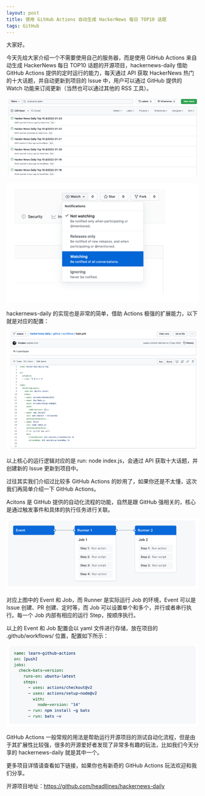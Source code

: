 ```yaml
---
layout: post
title: 使用 GitHub Actions 自动生成 HackerNews 每日 TOP10 话题
tags: GitHub
---
```


大家好。

今天先给大家介绍一个不需要使用自己的服务器，而是使用 GitHub Actions 来自动生成 HackerNews 每日 TOP10 话题的开源项目，hackernews-daily 借助 GitHub Actions 提供的定时运行的能力，每天通过 API 获取 HackerNews 热门的十大话题，并自动更新到项目的 Issue 中，用户可以通过 GitHub 提供的 Watch 功能来订阅更新（当然也可以通过其他的 RSS 工具）。

![image-20220123123107200](https://raw.githubusercontent.com/ZhuPeng/pic/master/images/compress_image-20220123123107200.png)

![image-20220123123204045](https://raw.githubusercontent.com/ZhuPeng/pic/master/images/compress_image-20220123123204045.png)

hackernews-daily 的实现也是非常的简单，借助 Actions 极强的扩展能力，以下就是对应的配置：

![image-20220123123329109](https://raw.githubusercontent.com/ZhuPeng/pic/master/images/compress_image-20220123123329109.png)

以上核心的运行逻辑对应的是 run: node index.js，会通过 API 获取十大话题，并创建新的 Issue 更新到项目中。

过往其实我们介绍过比较多 GitHub Actions 的妙用了，如果你还是不太懂，这次我们再简单介绍一下 GitHub Actions。

Acitons 是 GitHub 提供的自动化流程的功能，自然是跟 GitHub 强相关的，核心是通过触发事件和具体的执行任务进行关联。

![image-20220123124106571](https://raw.githubusercontent.com/ZhuPeng/pic/master/images/compress_image-20220123124106571.png)

对应上图中的 Event 和 Job，而 Runner 是实际运行 Job 的环境，Event 可以是 Issue 创建、PR 创建、定时等，而 Job 可以设置单个和多个，并行或者串行执行。每一个 Job 内部有相应的运行 Step，按顺序执行。

以上的 Event 和 Job 配置会以 yaml 文件进行存储，放在项目的 .github/workflows/ 位置，配置如下所示：

![image-20220123124520417](https://raw.githubusercontent.com/ZhuPeng/pic/master/images/compress_image-20220123124520417.png)

GitHub Actions 一般常规的用法是帮助运行开源项目的测试自动化流程，但是由于其扩展性比较强，很多的开源爱好者发现了非常多有趣的玩法，比如我们今天分享的 hackernews-daily 就是其中一个。

更多项目详情请查看如下链接，如果你也有新奇的 GitHub Actions 玩法欢迎和我们分享。

开源项目地址：https://github.com/headllines/hackernews-daily
